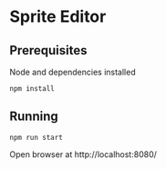 # Sprite Editor

## Prerequisites

Node and dependencies installed

    npm install

## Running

    npm run start
    
Open browser at http://localhost:8080/